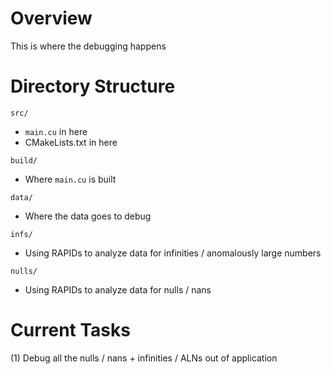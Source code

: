 # Overview
This is where the debugging happens

# Directory Structure
`src/`
- `main.cu` in here 
- CMakeLists.txt in here

`build/`
- Where `main.cu` is built

`data/`
- Where the data goes to debug 

`infs/`
- Using RAPIDs to analyze data for infinities / anomalously large numbers

`nulls/`
- Using RAPIDs to analyze data for nulls / nans

# Current Tasks
(1) Debug all the nulls / nans + infinities / ALNs out of application
